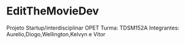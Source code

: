 # EditTheMovieDev

Projeto Startup/interdisciplinar
OPET
Turma: TDSM152A
Integrantes:
Aurelio,Diogo,Wellington,Kelvyn e Vitor
